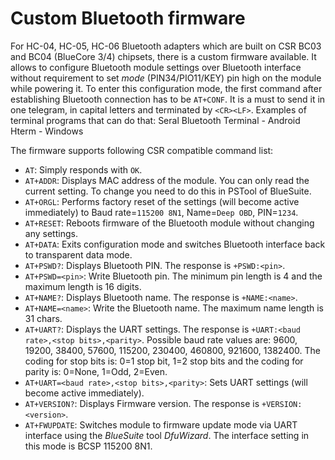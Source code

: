 # Custom Bluetooth firmware
For HC-04, HC-05, HC-06 Bluetooth adapters which are built on CSR BC03 and BC04 (BlueCore 3/4) chipsets, there is a custom firmware available. 
It allows to configure Bluetooth module settings over Bluetooth interface without requirement to set _mode_ (PIN34/PIO11/KEY) pin high on the module while powering it.
To enter this configuration mode, the first command after establishing Bluetooth connection has to be `AT+CONF`. It is a must to send it in one telegram, in capital letters and terminated by `<CR><LF>`. 
Examples of terminal programs that can do that: 
Seral Bluetooth Terminal - Android
Hterm - Windows

The firmware supports following CSR compatible command list:
* `AT`: Simply responds with `OK`.
* `AT+ADDR`: Displays MAC address of the module. You can only read the current setting. To change you need to do this in PSTool of BlueSuite.
* `AT+ORGL`: Performs factory reset of the settings (will become active immediately) to Baud rate=`115200 8N1`, Name=`Deep OBD`, PIN=`1234`. 
* `AT+RESET`: Reboots firmware of the Bluetooth module without changing any settings.
* `AT+DATA`: Exits configuration mode and switches Bluetooth interface back to transparent data mode.
* `AT+PSWD?`: Displays Bluetooth PIN. The response is `+PSWD:<pin>`.
* `AT+PSWD=<pin>`: Write Bluetooth pin. The minimum pin length is 4 and the maximum length is 16 digits.
* `AT+NAME?`: Displays Bluetooth name. The response is `+NAME:<name>`.
* `AT+NAME=<name>`: Write the Bluetooth name. The maximum name length is 31 chars.
* `AT+UART?`: Displays the UART settings. The response is `+UART:<baud rate>,<stop bits>,<parity>`. Possible baud rate values are: 9600, 19200, 38400, 57600, 115200, 230400, 460800, 921600, 1382400. The coding for stop bits is: 0=1 stop bit, 1=2 stop bits and the coding for parity is: 0=None, 1=Odd, 2=Even.
* `AT+UART=<baud rate>,<stop bits>,<parity>`: Sets UART settings (will become active immediately).
* `AT+VERSION?`: Displays Firmware version. The response is `+VERSION:<version>`.
* `AT+FWUPDATE`: Switches module to firmware update mode via UART interface using the _BlueSuite_ tool _DfuWizard_. The interface setting in this mode is BCSP 115200 8N1.
